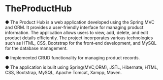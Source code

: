 # TheProductHub
●	The Product Hub is a web application developed using the Spring MVC and ORM. It provides a user-friendly interface for managing product information. The application allows users to view, add, delete, and edit product details efficiently. The project incorporates various technologies such as HTML, CSS, Bootstrap for the front-end development, and MySQL for the database management.

●	Implemented CRUD functionality for managing product records.

●	The application is built using Spring(MVC,ORM), JSTL, Hibernate, HTML, CSS, Bootstrap, MySQL, Apache Tomcat, Xampp, Maven.
